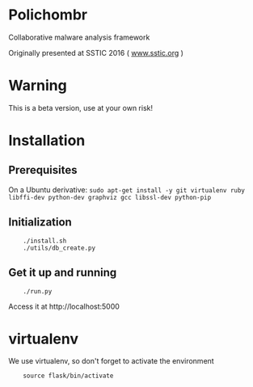 # Polichombr
Collaborative malware analysis framework

Originally presented at SSTIC 2016 ( www.sstic.org )

# Warning
This is a beta version, use at your own risk!

# Installation
## Prerequisites
On a Ubuntu derivative:
        ``sudo apt-get install -y git virtualenv ruby libffi-dev python-dev graphviz gcc libssl-dev python-pip``

## Initialization
        ./install.sh
        ./utils/db_create.py
        
## Get it up and running
        ./run.py
        
Access it at http://localhost:5000

# virtualenv
We use virtualenv, so don't forget to activate the environment

        source flask/bin/activate
